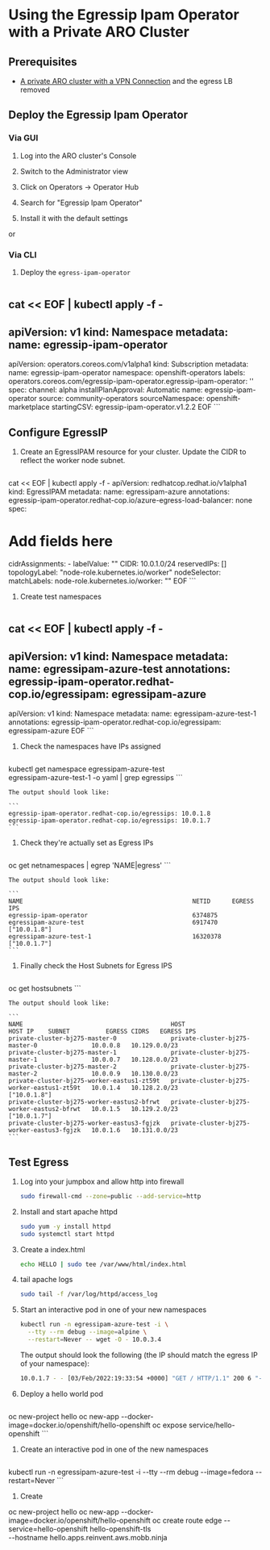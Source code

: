 # Using the Egressip Ipam Operator with a Private ARO Cluster

## Prerequisites

* [A private ARO cluster with a VPN Connection](./private-cluster) and the egress LB removed


## Deploy the Egressip Ipam Operator

### Via GUI

1. Log into the ARO cluster's Console

1. Switch to the Administrator view

1. Click on Operators -> Operator Hub

1. Search for "Egressip Ipam Operator"

1. Install it with the default settings

or

### Via CLI

1. Deploy the `egress-ipam-operator`

    ```bash
cat << EOF | kubectl apply -f -
---
apiVersion: v1
kind: Namespace
metadata:
  name: egressip-ipam-operator
---
apiVersion: operators.coreos.com/v1alpha1
kind: Subscription
metadata:
  name: egressip-ipam-operator
  namespace: openshift-operators
  labels:
    operators.coreos.com/egressip-ipam-operator.egressip-ipam-operator: ''
spec:
  channel: alpha
  installPlanApproval: Automatic
  name: egressip-ipam-operator
  source: community-operators
  sourceNamespace: openshift-marketplace
  startingCSV: egressip-ipam-operator.v1.2.2
EOF
    ```

## Configure EgressIP

1. Create an EgressIPAM resource for your cluster.  Update the CIDR to reflect the worker node subnet.

    ```bash
cat << EOF | kubectl apply -f -
apiVersion: redhatcop.redhat.io/v1alpha1
kind: EgressIPAM
metadata:
  name: egressipam-azure
  annotations:
      egressip-ipam-operator.redhat-cop.io/azure-egress-load-balancer: none
spec:
  # Add fields here
  cidrAssignments:
    - labelValue: ""
      CIDR: 10.0.1.0/24
      reservedIPs: []
  topologyLabel: "node-role.kubernetes.io/worker"
  nodeSelector:
    matchLabels:
      node-role.kubernetes.io/worker: ""
EOF
    ```

1. Create test namespaces

    ```bash
cat << EOF | kubectl apply -f -
---
apiVersion: v1
kind: Namespace
metadata:
  name: egressipam-azure-test
  annotations:
    egressip-ipam-operator.redhat-cop.io/egressipam: egressipam-azure
---
apiVersion: v1
kind: Namespace
metadata:
  name: egressipam-azure-test-1
  annotations:
    egressip-ipam-operator.redhat-cop.io/egressipam: egressipam-azure
EOF
    ```

1. Check the namespaces have IPs assigned

    ```bash
kubectl get namespace egressipam-azure-test \
  egressipam-azure-test-1 -o yaml | grep egressips
    ```

    The output should look like:

    ```
    egressip-ipam-operator.redhat-cop.io/egressips: 10.0.1.8
    egressip-ipam-operator.redhat-cop.io/egressips: 10.0.1.7
    ```

1. Check they're actually set as Egress IPs

    ```bash
oc get netnamespaces | egrep 'NAME|egress'
    ```

    The output should look like:

    ```
    NAME                                               NETID      EGRESS IPS
    egressip-ipam-operator                             6374875
    egressipam-azure-test                              6917470    ["10.0.1.8"]
    egressipam-azure-test-1                            16320378   ["10.0.1.7"]
    ```

1. Finally check the Host Subnets for Egress IPS

    ```bash
oc get hostsubnets
    ```

    The output should look like:

    ```
    NAME                                         HOST                                         HOST IP    SUBNET          EGRESS CIDRS   EGRESS IPS
    private-cluster-bj275-master-0               private-cluster-bj275-master-0               10.0.0.8   10.129.0.0/23
    private-cluster-bj275-master-1               private-cluster-bj275-master-1               10.0.0.7   10.128.0.0/23
    private-cluster-bj275-master-2               private-cluster-bj275-master-2               10.0.0.9   10.130.0.0/23
    private-cluster-bj275-worker-eastus1-zt59t   private-cluster-bj275-worker-eastus1-zt59t   10.0.1.4   10.128.2.0/23                  ["10.0.1.8"]
    private-cluster-bj275-worker-eastus2-bfrwt   private-cluster-bj275-worker-eastus2-bfrwt   10.0.1.5   10.129.2.0/23                  ["10.0.1.7"]
    private-cluster-bj275-worker-eastus3-fgjzk   private-cluster-bj275-worker-eastus3-fgjzk   10.0.1.6   10.131.0.0/23
    ```

## Test Egress

1. Log into your jumpbox and allow http into firewall

    ```bash
    sudo firewall-cmd --zone=public --add-service=http
    ```

1. Install and start apache httpd

    ```bash
    sudo yum -y install httpd
    sudo systemctl start httpd
    ```

1. Create a index.html

    ```bash
    echo HELLO | sudo tee /var/www/html/index.html
    ```

1. tail apache logs

    ```bash
    sudo tail -f /var/log/httpd/access_log
    ```

1. Start an interactive pod in one of your new namespaces

    ```bash
    kubectl run -n egressipam-azure-test -i \
      --tty --rm debug --image=alpine \
      --restart=Never -- wget -O - 10.0.3.4
    ```

    The output should look the following (the IP should match the egress IP of your namespace):

    ```bash
    10.0.1.7 - - [03/Feb/2022:19:33:54 +0000] "GET / HTTP/1.1" 200 6 "-" "Wget"
    ```

1. Deploy a hello world pod

    ```bash
oc new-project hello
oc new-app --docker-image=docker.io/openshift/hello-openshift
oc expose service/hello-openshift
    ```

1. Create an interactive pod in one of the new namespaces

    ```bash
kubectl run -n egressipam-azure-test -i --tty --rm debug --image=fedora --restart=Never
    ```

1. Create


oc new-project hello
    oc new-app --docker-image=docker.io/openshift/hello-openshift
    oc create route edge --service=hello-openshift hello-openshift-tls \
        --hostname hello.apps.reinvent.aws.mobb.ninja

